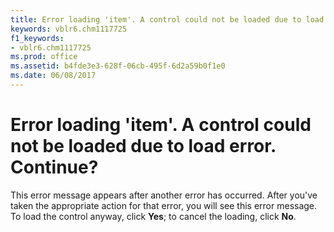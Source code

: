 ```yaml
---
title: Error loading 'item'. A control could not be loaded due to load error. Continue?
keywords: vblr6.chm1117725
f1_keywords:
- vblr6.chm1117725
ms.prod: office
ms.assetid: b4fde3e3-628f-06cb-495f-6d2a59b0f1e0
ms.date: 06/08/2017
---
```



# Error loading 'item'. A control could not be loaded due to load error. Continue?

This error message appears after another error has occurred. After you've taken the appropriate action for that error, you will see this error message. To load the control anyway, click **Yes**; to cancel the loading, click **No**.


